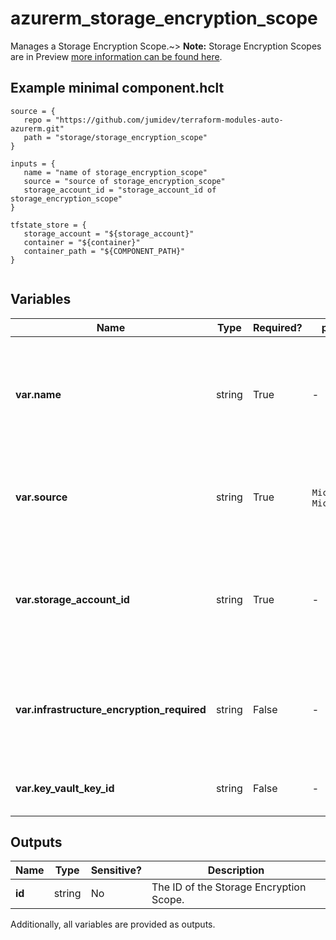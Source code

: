 # azurerm_storage_encryption_scope

Manages a Storage Encryption Scope.~> **Note:** Storage Encryption Scopes are in Preview [more information can be found here](https://docs.microsoft.com/azure/storage/blobs/encryption-scope-manage).

## Example minimal component.hclt

```hcl
source = {
   repo = "https://github.com/jumidev/terraform-modules-auto-azurerm.git" 
   path = "storage/storage_encryption_scope" 
}

inputs = {
   name = "name of storage_encryption_scope" 
   source = "source of storage_encryption_scope" 
   storage_account_id = "storage_account_id of storage_encryption_scope" 
}

tfstate_store = {
   storage_account = "${storage_account}" 
   container = "${container}" 
   container_path = "${COMPONENT_PATH}" 
}


```

## Variables

| Name | Type | Required? |  possible values |  Description |
| ---- | ---- | --------- |  ----------- | ----------- |
| **var.name** | string | True | -  |  The name which should be used for this Storage Encryption Scope. Changing this forces a new Storage Encryption Scope to be created. | 
| **var.source** | string | True | `Microsoft.KeyVault`, `Microsoft.Storage`  |  The source of the Storage Encryption Scope. Possible values are `Microsoft.KeyVault` and `Microsoft.Storage`. | 
| **var.storage_account_id** | string | True | -  |  The ID of the Storage Account where this Storage Encryption Scope is created. Changing this forces a new Storage Encryption Scope to be created. | 
| **var.infrastructure_encryption_required** | string | False | -  |  Is a secondary layer of encryption with Platform Managed Keys for data applied? Changing this forces a new resource to be created. | 
| **var.key_vault_key_id** | string | False | -  |  The ID of the Key Vault Key. Required when `source` is `Microsoft.KeyVault`. | 



## Outputs

| Name | Type | Sensitive? | Description |
| ---- | ---- | --------- | --------- |
| **id** | string | No  | The ID of the Storage Encryption Scope. | 

Additionally, all variables are provided as outputs.
